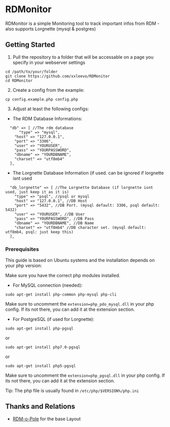 # RDMonitor
RDMonitor is a simple Monitoring tool to track important infos from RDM - also supports Lorgnette (mysql &amp; postgres)

## Getting Started

1) Pull the repository to a folder that will be accessable on a page you specify in your webserver settings
```
cd /path/to/your/folder
git clone https://github.com/xxleevo/RDMonitor
cd RDMonitor
```

2) Create a config from the example:
```
cp config.example.php config.php
```

3) Adjust at least the following configs:

* The RDM Database Informations:
```
  "db" => [ //The rdm database
	  "type" => "mysql",
    "host" => "127.0.0.1",
    "port" => "3306",
    "user" => "YOURUSER",
    "pass" => "YOURPASSWORD",
    "dbname" => "YOURDBNAME",
    "charset" => "utf8mb4"
  ],
```

* The Lorgnette Database Information (if used. can be ignored if lorgnette isnt used
```
  "db_lorgnette" => [ //The Lorgnette Database (if lorgnette isnt used, just keep it as it is)
	"type" => "psql", //psql or mysql
	"host" => "127.0.0.1", //DB Host
    "port" => "5432", //DB Port. (mysql default: 3306, psql default: 5432)
    "user" => "YOURUSER", //DB User
    "pass" => "YOURPASSWORD", //DB Pass
    "dbname" => "YOURDBNAME", //DB Name
    "charset" => "utf8mb4" //DB character set. (mysql default: utf8mb4, psql: just keep this)
  ],
```

### Prerequisites

This guide is based on Ubuntu systems and the installation depends on your php version:

Make sure you have the correct php modules installed.
* For MySQL connection (needed):
```
sudo apt-get install php-common php-mysql php-cli
```
Make sure to uncomment the `extension=php_pdo_mysql.dll` in your php config. If its not there, you can add it at the extension section.

* For PostgreSQL (if used for Lorgnette):

```
sudo apt-get install php-pgsql
```
or
```
sudo apt-get install php7.0-pgsql
```
or
```
sudo apt-get install php5-pgsql
```

Make sure to uncomment the `extension=php_pgsql.dll` in your php config. If its not there, you can add it at the extension section.


Tip: The php file is usually found in `/etc/php/$VERSION%/php.ini`


## Thanks and Relations

* [RDM-o-Pole](https://github.com/versx/RealDeviceMap-opole) for the base Layout

